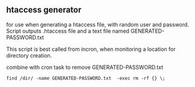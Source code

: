 ## htaccess generator
for use when generating a htaccess file, with random user and password. Script outputs .htaccess file and a text file named GENERATED-PASSWORD.txt

This script is best called from incron, when monitoring a location for directory creation.


combine with cron task to remove GENERATED-PASSWORD.txt
    
    find /dir/ -name GENERATED-PASSWORD.txt  -exec rm -rf {} \;

